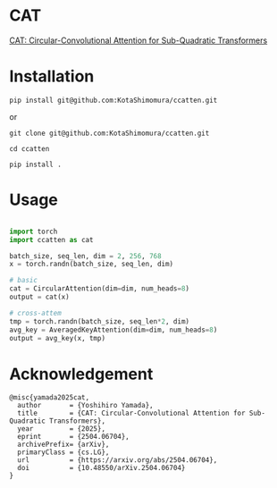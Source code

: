# CAT
[CAT: Circular-Convolutional Attention for Sub-Quadratic Transformers](https://arxiv.org/abs/2504.06704)

# Installation
```
pip install git@github.com:KotaShimomura/ccatten.git
```
or
```
git clone git@github.com:KotaShimomura/ccatten.git

cd ccatten

pip install .
```

# Usage
```python

import torch
import ccatten as cat

batch_size, seq_len, dim = 2, 256, 768
x = torch.randn(batch_size, seq_len, dim)

# basic
cat = CircularAttention(dim=dim, num_heads=8)
output = cat(x)

# cross-attem
tmp = torch.randn(batch_size, seq_len*2, dim)
avg_key = AveragedKeyAttention(dim=dim, num_heads=8)
output = avg_key(x, tmp)

```

# Acknowledgement
```
@misc{yamada2025cat,
  author       = {Yoshihiro Yamada},
  title        = {CAT: Circular-Convolutional Attention for Sub-Quadratic Transformers},
  year         = {2025},
  eprint       = {2504.06704},
  archivePrefix= {arXiv},
  primaryClass = {cs.LG},
  url          = {https://arxiv.org/abs/2504.06704},
  doi          = {10.48550/arXiv.2504.06704}
}
```